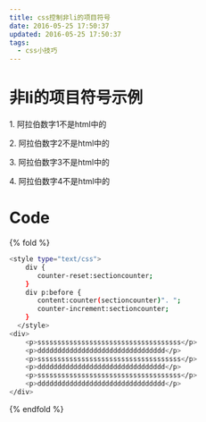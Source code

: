 ```yaml
---
title: css控制非li的项目符号
date: 2016-05-25 17:50:37
updated: 2016-05-25 17:50:37
tags:
  - css小技巧
---
```


# 非li的项目符号示例

<style type="text/css">.nlist { counter-reset:sectioncounter; }.nlist p:before { content:counter(sectioncounter)". "; counter-increment:sectioncounter; }</style>

<div class="nlist">
    <p>阿拉伯数字1不是html中的</p>
    <p>阿拉伯数字2不是html中的</p>
	<p>阿拉伯数字3不是html中的</p>
    <p>阿拉伯数字4不是html中的</p>
</div>


# Code

{% fold %}

``` bash
<style type="text/css">
	div {
	   counter-reset:sectioncounter;
	}
	div p:before {
	   content:counter(sectioncounter)". ";
	   counter-increment:sectioncounter;
	}
  </style>
<div>
    <p>ssssssssssssssssssssssssssssssssssss</p>
    <p>dddddddddddddddddddddddddddddddd</p>
	<p>ssssssssssssssssssssssssssssssssssss</p>
    <p>dddddddddddddddddddddddddddddddd</p>
	<p>ssssssssssssssssssssssssssssssssssss</p>
    <p>dddddddddddddddddddddddddddddddd</p>
</div>
```

{% endfold %}